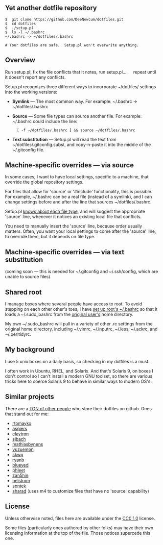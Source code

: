 ## Yet another dotfile repository ##

    $  git clone https://github.com/DeeNewcum/dotfiles.git
    $  cd dotfiles
    $  ./setup.pl
    $  ls -l ~/.bashrc
    ~/.bashrc -> ~/dotfiles/.bashrc

    # Your dotfiles are safe.  Setup.pl won't overwrite anything.

## Overview ##

Run setup.pl, fix the file conflicts that it notes, run setup.pl...   repeat until it doesn't report any conflicts.

Setup.pl recognizes three different ways to incorporate ~/dotfiles/ settings into the working versions:

* **Symlink** — The most common way. For example: ~/.bashrc → ~/dotfiles/.bashrc

* **Source** — Some file types can source another file.  For example:  ~/.bashrc could include the line:

        [ -f ~/dotfiles/.bashrc ] && source ~/dotfiles/.bashrc

* **Text substitution** — Setup.pl will read the text from ~/dotfiles/.gitconfig.subst, and copy-n-paste it into the middle of the ~/.gitconfig file.
  
## Machine-specific overrides — via source ##

In some cases, I want to have local settings, specific to a machine, that override the global repository settings.

For files that allow for 'source' or '#include' functionality, this is possible.  For example, ~/.bashrc can be a real file (instead of a symlink), and I can change settings before and after the line that sources ~/dotfiles/.bashrc.

Setup.pl [knows about each file type](https://github.com/DeeNewcum/dotfiles/blob/b3510c3a0bfedf2f33085a7eeacfa6586730b1f1/setup.pl#L124-131), and will suggest the appropriate 'source' line, whenever it notices an existing local file that conflicts.

You need to manually insert the 'source' line, because order usually matters.  Often, you want your local settings to come after the 'source' line, to override them, but it depends on file type.

## Machine-specific overrides — via text substitution ##

(coming soon — this is needed for ~/.gitconfig and ~/.ssh/config, which are unable to source files)

## Shared root ##

I manage boxes where several people have access to root.  To avoid stepping on each other other's toes, I have [set up root's ~/.bashrc](https://github.com/DeeNewcum/dotfiles/blob/master/.sudo_bashrc#L3-5) so that it loads a ~/.sudo_bashrc from the [original user's](http://paperlined.org/apps/host_sudo_su_boundaries/user_ids.html) home directory.

My own ~/.sudo_bashrc will pull in a variety of other .rc settings from the original home directory, including ~/.vimrc, ~/.inputrc, ~/.less, ~/.ackrc, and ~/.perltidyrc.

## My background ##

I use 5 unix boxes on a daily basis, so checking in my dotfiles is a must.

I often work in Ubuntu, RHEL, and Solaris.  And that's Solaris 9, on boxes I don't control so I can't install a modern GNU toolset, so there are various tricks here to coerce Solaris 9 to behave in similar ways to modern OS's.

## Similar projects ##

There are a [TON of other people](https://github.com/search?utf8=%E2%9C%93&q=dotfiles&repo=&langOverride=&start_value=1&type=Repositories&language=) who store their dotfiles on github.  Ones that stand out for me:

* [rtomayko](https://github.com/rtomayko/dotfiles)
* [aspiers](https://github.com/aspiers/shell-env)
* [claytron](https://github.com/claytron/dotfiles)
* [sjbach](https://github.com/sjbach/env)
* [mathiasbynens](https://github.com/mathiasbynens/dotfiles/)
* [yuzuemon](https://github.com/yuzuemon/dotfiles)
* [skwp](https://github.com/skwp/dotfiles)
* [ryanb](https://github.com/ryanb/dotfiles)
* [blueyed](https://github.com/blueyed/dotfiles)
* [phleet](https://github.com/phleet/dotfiles)
* [zan5hin](https://github.com/zan5hin/dotfiles)
* [nelstrom](https://github.com/nelstrom/dotfiles)
* [sontek](https://github.com/sontek/dotfiles)
* [sharad](https://github.com/sharad/rc) (uses m4 to customize files that have no 'source' capability)

## License ##

Unless otherwise noted, files here are available under the [CC0 1.0](http://creativecommons.org/publicdomain/zero/1.0/) license.

Some files (particularly ones authored by other folks) may have their own licensing information at the top of the file.  Those notices supercede this one.
